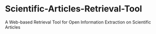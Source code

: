 # Scientific-Articles-Retrieval-Tool
A Web-based Retrieval Tool for Open Information Extraction on Scientific Articles
